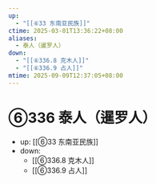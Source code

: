```yaml
---
up:
  - "[[⑥33 东南亚民族]]"
ctime: 2025-03-01T13:36:22+08:00
aliases:
  - 泰人（暹罗人）
down:
  - "[[⑥336.8 克木人]]"
  - "[[⑥336.9 占人]]"
mtime: 2025-09-09T12:37:05+08:00
---
```


# ⑥336 泰人（暹罗人）

- up: [[⑥33 东南亚民族]]
- down:	
	- [[⑥336.8 克木人]]
	- [[⑥336.9 占人]]
	
